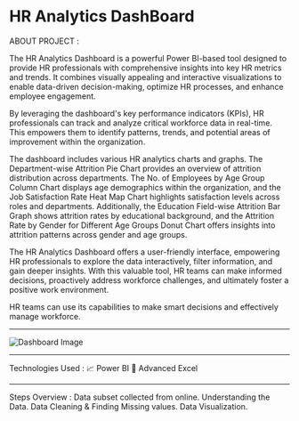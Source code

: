 # HR Analytics DashBoard

ABOUT PROJECT :

The HR Analytics Dashboard is a powerful Power BI-based tool designed to provide HR professionals with comprehensive insights into key HR metrics and trends. It combines visually appealing and interactive visualizations to enable data-driven decision-making, optimize HR processes, and enhance employee engagement.

By leveraging the dashboard's key performance indicators (KPIs), HR professionals can track and analyze critical workforce data in real-time. This empowers them to identify patterns, trends, and potential areas of improvement within the organization.

The dashboard includes various HR analytics charts and graphs. The Department-wise Attrition Pie Chart provides an overview of attrition distribution across departments. The No. of Employees by Age Group Column Chart displays age demographics within the organization, and the Job Satisfaction Rate Heat Map Chart highlights satisfaction levels across roles and departments. Additionally, the Education Field-wise Attrition Bar Graph shows attrition rates by educational background, and the Attrition Rate by Gender for Different Age Groups Donut Chart offers insights into attrition patterns across gender and age groups.

The HR Analytics Dashboard offers a user-friendly interface, empowering HR professionals to explore the data interactively, filter information, and gain deeper insights. With this valuable tool, HR teams can make informed decisions, proactively address workforce challenges, and ultimately foster a positive work environment.

HR teams can use its capabilities to make smart decisions and effectively manage workforce.

---

![Dashboard Image](https://github.com/user-attachments/assets/e0d57ef7-ee10-455d-8887-e9ff530dbdb2)

---

Technologies Used :
📈 Power BI
🔢 Advanced Excel

---

Steps Overview :
Data subset collected from online.
Understanding the Data.
Data Cleaning & Finding Missing values.
Data Visualization.
